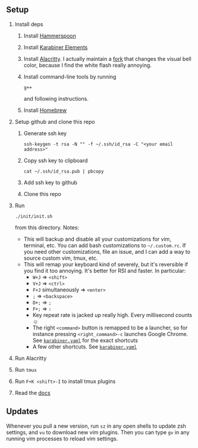 Setup
-----

1. Install deps
   1. Install [Hammerspoon](http://www.hammerspoon.org/)
   1. Install [Karabiner Elements](https://github.com/tekezo/Karabiner-Elements)
   1. Install [Alacritty](https://github.com/jwilm/alacritty). I actually
      maintain a [fork](https://github.com/pokey/alacritty) that changes the
      visual bell color, because I find the white flash really annoying.
   1. Install command-line tools by running

      ```
      g++
      ```

      and following instructions.
   1. Install [Homebrew](https://brew.sh)
1. Setup github and clone this repo
   1. Generate ssh key

      ```
      ssh-keygen -t rsa -N "" -f ~/.ssh/id_rsa -C "<your email address>"
      ```

   1. Copy ssh key to clipboard

      ```
      cat ~/.ssh/id_rsa.pub | pbcopy
      ```

   1. Add ssh key to github
   1. Clone this repo
1. Run

   ```
   ./init/init.sh
   ```

   from this directory.
   Notes:
   - This will backup and disable all your customizations for vim, terminal,
     etc.  You can add bash customizations to `~/.custom.rc`.  If you need
     other customizations, file an issue, and I can add a way to source custom
     vim, tmux, etc.
   - This will remap your keyboard kind of severely, but it's reversible if you
     find it too annoying.  It's better for RSI and faster.  In particular:
     - `W+J` => `<shift>`
     - `V+J` => `<ctrl>`
     - `F+J` simultaneously => `<enter>`
     - `;` => `<backspace>`
     - `D+;` => `;`
     - `F+;` => `:`
     - Key repeat rate is jacked up really high.  Every millisecond counts ☺️
     - The right `<command>` button is remapped to be a launcher, so for
       instance pressing `<right_command>-c` launches Google Chrome.  See
       [`karabiner.yaml`](karabiner-gen/karabiner.yaml) for the exact
       shortcuts
     - A few other shortcuts. See
       [`karabiner.yaml`](karabiner-gen/karabiner-input.json)
1. Run Alacritty
1. Run `tmux`
1. Run `F+K <shift>-I` to install tmux plugins
1. Read the [docs](doc)

Updates
-------
Whenever you pull a new version, run `sz` in any open shells to update zsh
settings, and `vu` to download new vim plugins.  Then you can type `gv` in any
running vim processes to reload vim settings.
